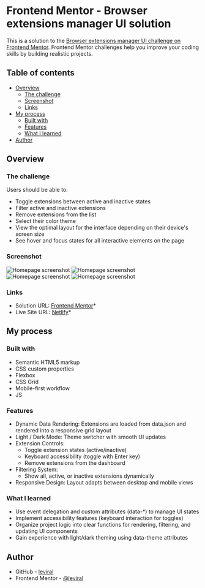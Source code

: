 # Frontend Mentor - Browser extensions manager UI solution

This is a solution to
the [Browser extensions manager UI challenge on Frontend Mentor](https://www.frontendmentor.io/challenges/browser-extension-manager-ui-yNZnOfsMAp).
Frontend Mentor challenges help you improve your coding skills by building realistic projects.

## Table of contents

- [Overview](#overview)
    - [The challenge](#the-challenge)
    - [Screenshot](#screenshot)
    - [Links](#links)
- [My process](#my-process)
    - [Built with](#built-with)
    - [Features](#features)
    - [What I learned](#what-i-learned)
- [Author](#author)

## Overview

### The challenge

Users should be able to:

- Toggle extensions between active and inactive states
- Filter active and inactive extensions
- Remove extensions from the list
- Select their color theme
- View the optimal layout for the interface depending on their device's screen size
- See hover and focus states for all interactive elements on the page

### Screenshot

![Homepage screenshot](assets/images/screenshot1.png "Click to view full size")
![Homepage screenshot](assets/images/screenshot2.png "Click to view full size")
![Homepage screenshot](assets/images/screenshot3.png "Click to view full size")
![Homepage screenshot](assets/images/screenshot4.png "Click to view full size")

### Links

- Solution URL: [Frontend Mentor]()*
- Live Site URL: [Netlify]()*

## My process

### Built with

- Semantic HTML5 markup
- CSS custom properties
- Flexbox
- CSS Grid
- Mobile-first workflow
- JS

### Features

- Dynamic Data Rendering: Extensions are loaded from data.json and rendered into a responsive grid layout
- Light / Dark Mode: Theme switcher with smooth UI updates
- Extension Controls:
    - Toggle extension states (active/inactive)
    - Keyboard accessibility (toggle with Enter key)
    - Remove extensions from the dashboard
- Filtering System:
    - Show all, active, or inactive extensions dynamically
- Responsive Design: Layout adapts between desktop and mobile views

### What I learned

- Use event delegation and custom attributes (data-*) to manage UI states
- Implement accessibility features (keyboard interaction for toggles)
- Organize project logic into clear functions for rendering, filtering, and updating UI components
- Gain experience with light/dark theming using data-theme attributes

## Author

- GitHub - [leviral](https://github.com/leviral)
- Frontend Mentor - [@leviral](https://www.frontendmentor.io/profile/leviral)